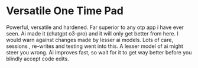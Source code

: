 # Versatile One Time Pad

Powerful, versatile and hardened. Far superior to any otp app i have ever seen. Ai made it (chatgpt o3-pro) and it will only get better from here. I would warn against changes made by lesser ai models. Lots of care, sessions , re-writes and testing went into this. A lesser model of ai might steer you wrong. Ai improves fast, so wait for it to get way better before you blindly accept code edits. 
